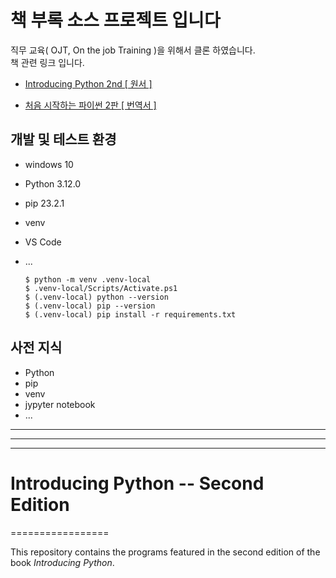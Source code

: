 # 책 부록 소스 프로젝트 입니다

직무 교육( OJT, On the job Training )을 위해서 클론 하였습니다.  
책 관련 링크 입니다.  

- [Introducing Python 2nd [ 원서 ]](https://www.oreilly.com/library/view/introducing-python-2nd/9781492051374/)  

- [처음 시작하는 파이썬 2판 [ 번역서 ]](https://www.aladin.co.kr/shop/wproduct.aspx?ItemId=249209763)  


## 개발 및 테스트 환경

- windows 10  
- Python 3.12.0
- pip 23.2.1
- venv  
- VS Code  
- ...  

  ```
  $ python -m venv .venv-local
  $ .venv-local/Scripts/Activate.ps1 
  $ (.venv-local) python --version
  $ (.venv-local) pip --version
  $ (.venv-local) pip install -r requirements.txt
  ```

## 사전 지식

- Python  
- pip  
- venv  
- jypyter notebook  
- ...  

---
---
---

# Introducing Python -- Second Edition
=================

This repository contains the programs featured in 
the second edition of the book _Introducing Python_.
